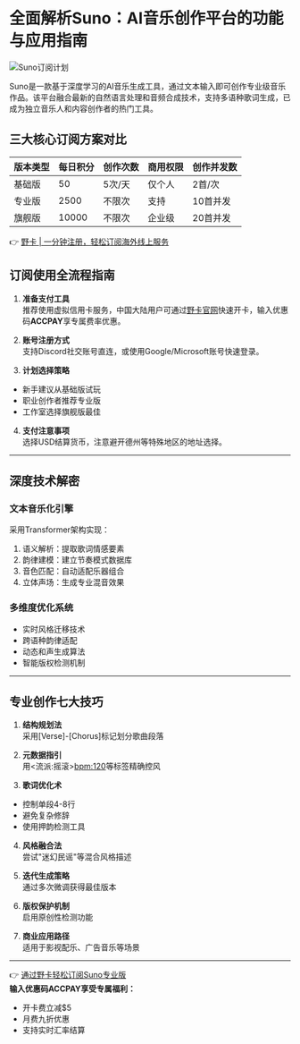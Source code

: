 # 全面解析Suno：AI音乐创作平台的功能与应用指南

![Suno订阅计划](https://bbtdd.com/wp-content/uploads/img/117091148.webp)

Suno是一款基于深度学习的AI音乐生成工具，通过文本输入即可创作专业级音乐作品。该平台融合最新的自然语言处理和音频合成技术，支持多语种歌词生成，已成为独立音乐人和内容创作者的热门工具。

## 三大核心订阅方案对比

| 版本类型 | 每日积分 | 创作次数 | 商用权限 | 创作并发数 |
|---------|---------|---------|---------|-----------|
| 基础版   | 50      | 5次/天  | 仅个人  | 2首/次    |
| 专业版   | 2500    | 不限次  | 支持    | 10首并发  |
| 旗舰版   | 10000   | 不限次  | 企业级  | 20首并发  |

👉 [野卡 | 一分钟注册，轻松订阅海外线上服务](https://bbtdd.com/yeka)

## 订阅使用全流程指南

1. **准备支付工具**  
推荐使用虚拟信用卡服务，中国大陆用户可通过[野卡官网](https://bbtdd.com/yeka)快速开卡，输入优惠码**ACCPAY**享专属费率优惠。

2. **账号注册方式**  
支持Discord社交账号直连，或使用Google/Microsoft账号快速登录。

3. **计划选择策略**  
- 新手建议从基础版试玩
- 职业创作者推荐专业版
- 工作室选择旗舰版最佳

4. **支付注意事项**  
选择USD结算货币，注意避开德州等特殊地区的地址选择。

---

## 深度技术解密

### 文本音乐化引擎
采用Transformer架构实现：
1. 语义解析：提取歌词情感要素
2. 韵律建模：建立节奏模式数据库
3. 音色匹配：自动适配乐器组合
4. 立体声场：生成专业混音效果

### 多维度优化系统
- 实时风格迁移技术
- 跨语种韵律适配
- 动态和声生成算法
- 智能版权检测机制

---

## 专业创作七大技巧

1. **结构规划法**  
采用[Verse]-[Chorus]标记划分歌曲段落

2. **元数据指引**  
用<流派:摇滚><bpm:120>等标签精确控风

3. **歌词优化术**  
- 控制单段4-8行
- 避免复杂修辞
- 使用押韵检测工具

4. **风格融合法**  
尝试"迷幻民谣"等混合风格描述

5. **迭代生成策略**  
通过多次微调获得最佳版本

6. **版权保护机制**  
启用原创性检测功能

7. **商业应用路径**  
适用于影视配乐、广告音乐等场景

---

👉 [通过野卡轻松订阅Suno专业版](https://bbtdd.com/yeka)  
**输入优惠码ACCPAY享受专属福利：**
- 开卡费立减$5
- 月费九折优惠
- 支持实时汇率结算